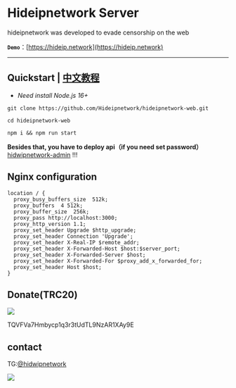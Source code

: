 # Hideipnetwork Server

hideipnetwork was developed to evade censorship on the web

**`Demo`**：[https://hideip.network](https://hideip.network)

---

## Quickstart  |  [中文教程](https://github.com/Hideipnetwork/hideipnetwork-web/wiki/hnet-web-nodejs%E7%89%88%E6%9C%AC%E6%95%99%E7%A8%8B)

* *Need install Node.js 16+*

```
git clone https://github.com/Hideipnetwork/hideipnetwork-web.git

cd hideipnetwork-web

npm i && npm run start
```

**Besides that, you have to deploy api（if you need set password）** [hidwipnetwork-admin](https://github.com/Hideipnetwork/hideipnetwork-admin) !!!

## Nginx configuration

```nginx notranslate position-relative overflow-auto
location / {
  proxy_busy_buffers_size  512k;
  proxy_buffers  4 512k;
  proxy_buffer_size  256k;
  proxy_pass http://localhost:3000;
  proxy_http_version 1.1;
  proxy_set_header Upgrade $http_upgrade;
  proxy_set_header Connection 'Upgrade';
  proxy_set_header X-Real-IP $remote_addr;
  proxy_set_header X-Forwarded-Host $host:$server_port;
  proxy_set_header X-Forwarded-Server $host;
  proxy_set_header X-Forwarded-For $proxy_add_x_forwarded_for;
  proxy_set_header Host $host;
}
```

## Donate(TRC20)

![](https://alis.pages.dev/file/7aa0321085f5e963eae40.png)

TQVFVa7Hmbycp1q3r3tUdTL9NzAR1XAy9E

## contact

TG:[@hidwipnetwork](https://t.me/hideipnetwork)

![](https://store.heytapimage.com/cdo-portal/feedback/202207/02/b705611e231f230f2fec150f35221c0b.png)
